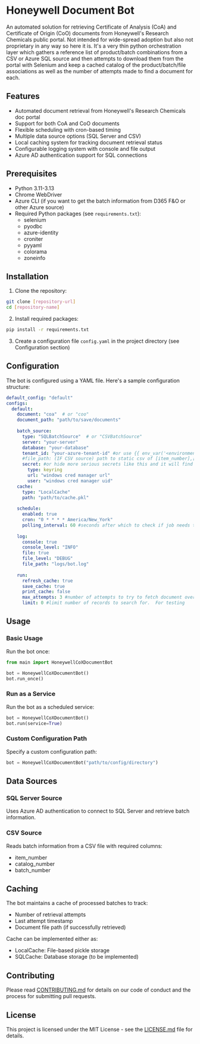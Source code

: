 # Honeywell Document Bot

An automated solution for retrieving Certificate of Analysis (CoA) and Certificate of Origin (CoO) documents from 
Honeywell's Research Chemicals public portal. Not intended for wide-spread adoption but also not proprietary in any 
way so here it is.  It's a very thin python orchestration layer which gathers a reference list of product/batch combinations 
from a CSV or Azure SQL source and then attempts to download them from the portal with Selenium and keep a cached catalog of the 
product/batch/file associations as well as the number of attempts made to find a document for each.

## Features

- Automated document retrieval from Honeywell's Research Chemicals doc portal
- Support for both CoA and CoO documents
- Flexible scheduling with cron-based timing
- Multiple data source options (SQL Server and CSV)
- Local caching system for tracking document retrieval status
- Configurable logging system with console and file output
- Azure AD authentication support for SQL connections

## Prerequisites

- Python 3.11-3.13
- Chrome WebDriver
- Azure CLI (if you want to get the batch information from D365 F&O or other Azure source)
- Required Python packages (see `requirements.txt`):
  - selenium
  - pyodbc
  - azure-identity
  - croniter
  - pyyaml
  - colorama
  - zoneinfo

## Installation

1. Clone the repository:
```bash
git clone [repository-url]
cd [repository-name]
```

2. Install required packages:
```bash
pip install -r requirements.txt
```

3. Create a configuration file `config.yaml` in the project directory (see Configuration section)

## Configuration

The bot is configured using a YAML file. Here's a sample configuration structure:

```yaml
default_config: "default"
configs:
  default:
    document: "coa"  # or "coo"
    document_path: "path/to/save/documents"
    
    batch_source:
      type: "SQLBatchSource"  # or "CSVBatchSource"
      server: "your-server"
      database: "your-database"
      tenant_id: "your-azure-tenant-id" #or use {{ env_var('<environment variable') }} and the config will attempt to resolve it for you
      #file_path: (IF CSV source) path to static csv of [item_number],[catalog_number],[batch_number]
      secret: #or hide more serious secrets like this and it will find them with the keyring library
        type: keyring
        url: "windows cred manager url" 
        user: "windows cred manager uid"
    cache:
      type: "LocalCache"
      path: "path/to/cache.pkl"
      
    schedule:
      enabled: true
      cron: "0 * * * * America/New_York"
      polling_interval: 60 #seconds after which to check if job needs to run"
      
    log:
      console: true
      console_level: "INFO"
      file: true
      file_level: "DEBUG"
      file_path: "logs/bot.log"
      
    run:
      refresh_cache: true
      save_cache: true
      print_cache: false
      max_attempts: 3 #number of attempts to try to fetch document over the life the cache unless it is dropped
      limit: 0 #limit number of records to search for.  For testing
```

## Usage

### Basic Usage

Run the bot once:
```python
from main import HoneywellCoXDocumentBot

bot = HoneywellCoXDocumentBot()
bot.run_once()
```

### Run as a Service

Run the bot as a scheduled service:
```python
bot = HoneywellCoXDocumentBot()
bot.run(service=True)
```

### Custom Configuration Path

Specify a custom configuration path:
```python
bot = HoneywellCoXDocumentBot("path/to/config/directory")
```

## Data Sources

### SQL Server Source
Uses Azure AD authentication to connect to SQL Server and retrieve batch information.

### CSV Source
Reads batch information from a CSV file with required columns:
- item_number
- catalog_number
- batch_number

## Caching

The bot maintains a cache of processed batches to track:
- Number of retrieval attempts
- Last attempt timestamp
- Document file path (if successfully retrieved)

Cache can be implemented either as:
- LocalCache: File-based pickle storage
- SQLCache: Database storage (to be implemented)

## Contributing

Please read [CONTRIBUTING.md](CONTRIBUTING.md) for details on our code of conduct and the process for submitting pull requests.

## License

This project is licensed under the MIT License - see the [LICENSE.md](LICENSE) file for details.
